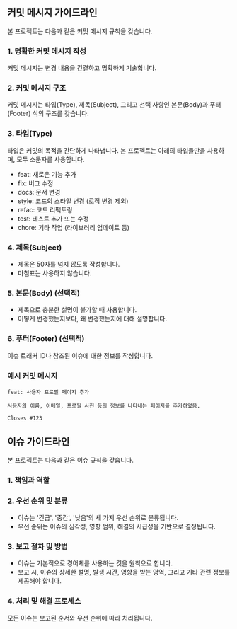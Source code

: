 

## 커밋 메시지 가이드라인
본 프로젝트는 다음과 같은 커밋 메시지 규칙을 갖습니다.

### 1. 명확한 커밋 메시지 작성
커밋 메시지는 변경 내용을 간결하고 명확하게 기술합니다.

### 2. 커밋 메시지 구조
커밋 메시지는 타입(Type), 제목(Subject), 그리고 선택 사항인 본문(Body)과 푸터(Footer) 식의 구조를 갖습니다.

### 3. 타입(Type)
타입은 커밋의 목적을 간단하게 나타냅니다. 본 프로젝트는 아래의 타입들만을 사용하며, 모두 소문자를 사용합니다.

- feat: 새로운 기능 추가
- fix: 버그 수정
- docs: 문서 변경
- style: 코드의 스타일 변경 (로직 변경 제외)
- refac: 코드 리팩토링
- test: 테스트 추가 또는 수정
- chore: 기타 작업 (라이브러리 업데이트 등)

### 4. 제목(Subject)
- 제목은 50자를 넘지 않도록 작성합니다.
- 마침표는 사용하지 않습니다.

### 5. 본문(Body) (선택적)
- 제목으로 충분한 설명이 불가할 때 사용합니다.
- 어떻게 변경했는지보다, 왜 변경했는지에 대해 설명합니다.

### 6. 푸터(Footer) (선택적)
이슈 트래커 ID나 참조된 이슈에 대한 정보를 작성합니다.

### 예시 커밋 메시지
```text
feat: 사용자 프로필 페이지 추가

사용자의 이름, 이메일, 프로필 사진 등의 정보를 나타내는 페이지를 추가하였음.

Closes #123
```

## 이슈 가이드라인
본 프로젝트는 다음과 같은 이슈 규칙을 갖습니다.

### 1. 책임과 역할


### 2. 우선 순위 및 분류
- 이슈는 '긴급', '중간', '낮음'의 세 가지 우선 순위로 분류됩니다.
- 우선 순위는 이슈의 심각성, 영향 범위, 해결의 시급성을 기반으로 결정됩니다.

### 3. 보고 절차 및 방법
- 이슈는 기본적으로 경어체를 사용하는 것을 원칙으로 합니다.
- 보고 시, 이슈의 상세한 설명, 발생 시간, 영향을 받는 영역, 그리고 기타 관련 정보를 제공해야 합니다.

### 4. 처리 및 해결 프로세스
모든 이슈는 보고된 순서와 우선 순위에 따라 처리됩니다.

